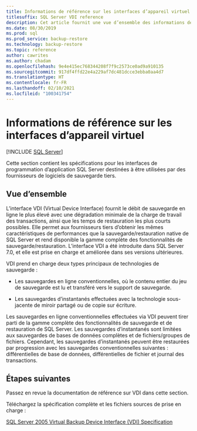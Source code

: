 ```yaml
---
title: Informations de référence sur les interfaces d’appareil virtuel
titlesuffix: SQL Server VDI reference
description: Cet article fournit une vue d’ensemble des informations de référence sur les interfaces d’appareil virtuel pour la sauvegarde SQL Server.
ms.date: 08/30/2019
ms.prod: sql
ms.prod_service: backup-restore
ms.technology: backup-restore
ms.topic: reference
author: cawrites
ms.author: chadam
ms.openlocfilehash: 9e4e415ec768344208f7f9c2573ce0ad9a910135
ms.sourcegitcommit: 917df4ffd22e4a229af7dc481dcce3ebba0aa4d7
ms.translationtype: HT
ms.contentlocale: fr-FR
ms.lasthandoff: 02/10/2021
ms.locfileid: "100341754"
---
```

# <a name="virtual-device-interface-vdi-reference"></a>Informations de référence sur les interfaces d’appareil virtuel

[!INCLUDE [SQL Server](../../../includes/applies-to-version/sqlserver.md)]

Cette section contient les spécifications pour les interfaces de programmation d’application SQL Server destinées à être utilisées par des fournisseurs de logiciels de sauvegarde tiers.

## <a name="overview"></a>Vue d’ensemble

L’interface VDI (Virtual Device Interface) fournit le débit de sauvegarde en ligne le plus élevé avec une dégradation minimale de la charge de travail des transactions, ainsi que les temps de restauration les plus courts possibles. Elle permet aux fournisseurs tiers d’obtenir les mêmes caractéristiques de performances que la sauvegarde/restauration native de SQL Server et rend disponible la gamme complète des fonctionnalités de sauvegarde/restauration. L’interface VDI a été introduite dans SQL Server 7.0, et elle est prise en charge et améliorée dans ses versions ultérieures.

VDI prend en charge deux types principaux de technologies de sauvegarde :

- Les sauvegardes en ligne conventionnelles, où le contenu entier du jeu de sauvegarde est lu et transféré vers le support de sauvegarde.

- Les sauvegardes d’instantanés effectuées avec la technologie sous-jacente de miroir partagé ou de copie sur écriture.

Les sauvegardes en ligne conventionnelles effectuées via VDI peuvent tirer parti de la gamme complète des fonctionnalités de sauvegarde et de restauration de SQL Server. Les sauvegardes d’instantanés sont limitées aux sauvegardes de bases de données complètes et de fichiers/groupes de fichiers. Cependant, les sauvegardes d’instantanés peuvent être restaurées par progression avec les sauvegardes conventionnelles suivantes : différentielles de base de données, différentielles de fichier et journal des transactions.

## <a name="next-steps"></a>Étapes suivantes

Passez en revue la documentation de référence sur VDI dans cette section.

Téléchargez la spécification complète et les fichiers sources de prise en charge :

[SQL Server 2005 Virtual Backup Device Interface (VDI) Specification](https://www.microsoft.com/download/details.aspx?id=17282)